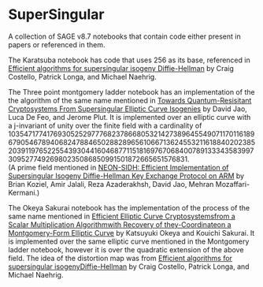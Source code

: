 # SuperSingular
A collection of SAGE v8.7 notebooks that contain code either present in papers or referenced in them.  

The Karatsuba notebook has code that uses 256 as its base, referenced in [Efficient algorithms for supersingular isogeny Diffie-Hellman](https://eprint.iacr.org/2016/413.pdf) by Craig Costello, Patrick Longa, and Michael Naehrig.    

The Three point montgomery ladder notebook has an implementation of the the algorithm of the same name mentioned in [Towards Quantum-Resisitant Cryptosystems  From Supersingular Elliptic Curve Isogenies](https://eprint.iacr.org/2011/506.pdf) by David Jao, Luca De Feo, and Jerome Plut. It is implemented over an elliptic curve with a j-invariant of unity over the finite field with a cardinality of 10354717741769305252977768237866805321427389645549071170116189679054678940682478846502882896561066713624553211618840202385203911976522554393044160468771151816976706840078913334358399730952774926980235086850991501872665651576831.   
(A prime field mentioned in [NEON-SIDH: Efficient Implementation of Supersingular Isogeny Diffie-Hellman Key Exchange Protocol on ARM](https://eprint.iacr.org/2016/669.pdf) by Brian Koziel, Amir Jalali, Reza Azaderakhsh, David Jao, Mehran Mozaffari-Kermani.)  

The Okeya Sakurai notebook has the implementation of the process of the same name mentioned in [Efficient Elliptic Curve Cryptosystemsfrom a Scalar Multiplication Algorithmwith Recovery of they-Coordinateon a Montgomery-Form Elliptic Curve](https://link.springer.com/content/pdf/10.1007/3-540-44709-1_12.pdf) by Katsuyuki Okeya and Kouichi Sakurai. It is implemented  over the same elliptic curve mentioned in the Montgomery ladder notebook, however it is over the quadratic extension of the above field. The idea of the distortion map was from [Efficient algorithms for supersingular isogenyDiffie-Hellman](https://eprint.iacr.org/2016/413.pdf) by Craig Costello, Patrick Longa, and Michael Naehrig.
